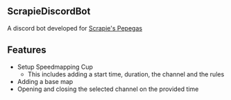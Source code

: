 ## ScrapieDiscordBot

A discord bot developed for [Scrapie's Pepegas](discord.gg/scrapie)

## Features

- Setup Speedmapping Cup
  - This includes adding a start time, duration, the channel and the rules
- Adding a base map
- Opening and closing the selected channel on the provided time

